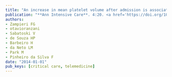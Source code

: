 ```yaml
---
title: "An increase in mean platelet volume after admission is associated with higher mortality in critically ill patients"
publication: "**Ann Intensive Care**. 4:20. <a href='https://doi.org/10.1186/s13613-014-0020-1' target='_blank' rel='noopener noreferrer'>10.1186/s13613-014-0020-1</a>"
authors:
- Zampieri FG
- otavioranzani
- Sabatoski V
- de Souza HP
- Barbeiro H
- da Neto LM
- Park M
- Pinheiro da Silva F
date: "2014-01-01"
pub_keys: [critical care, telemedicine]
---
```

